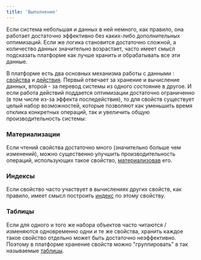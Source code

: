 ```yaml
---
title: 'Выполнение'
---
```


Если система небольшая и данных в ней немного, как правило, она работает достаточно эффективно без каких-либо дополнительных оптимизаций. Если же логика становится достаточно сложной, а количество данных значительно возрастает, часто имеет смысл подсказать платформе как лучше хранить и обрабатывать все эти данные.

В платформе есть два основных механизма работы с данными : [свойства](Properties.md) и [действия](Actions.md). Первый отвечает за хранение и вычисление данных, второй - за перевод системы из одного состояние в другое. И если работа действий поддается оптимизации достаточно ограниченно (в том числе из-за эффекта последействия), то для свойств существует целый набор возможностей, которые позволяют как уменьшить время отклика конкретных операций, так и увеличить общую производительность системы:

### Материализации

Если чтений свойства достаточно много (значительно больше чем изменений), можно существенно улучшить производительность операций, использующих такое свойство, [материализовав](Materializations.md) его.

### Индексы

Если свойство часто участвует в вычислениях других свойств, как правило, имеет смысл построить [индекс](Indexes.md) по этому свойству.

### Таблицы

Если для одного и того же набора объектов часто читаются / изменяются одновременно одни и те же свойства, хранить каждое такое свойство отдельно может быть достаточно неэффективно. Поэтому в платформе хранение свойств можно "группировать" в так называемые [таблицы](Tables.md).

 
